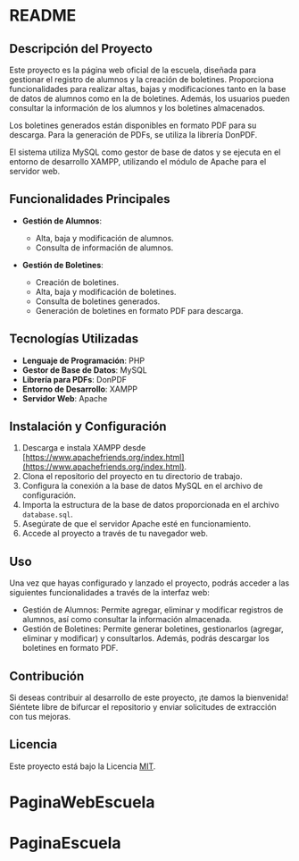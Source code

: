 # README

## Descripción del Proyecto

Este proyecto es la página web oficial de la escuela, diseñada para gestionar el registro de alumnos y la creación de boletines. Proporciona funcionalidades para realizar altas, bajas y modificaciones tanto en la base de datos de alumnos como en la de boletines. Además, los usuarios pueden consultar la información de los alumnos y los boletines almacenados.

Los boletines generados están disponibles en formato PDF para su descarga. Para la generación de PDFs, se utiliza la librería DonPDF.

El sistema utiliza MySQL como gestor de base de datos y se ejecuta en el entorno de desarrollo XAMPP, utilizando el módulo de Apache para el servidor web.

## Funcionalidades Principales

- **Gestión de Alumnos**:
  - Alta, baja y modificación de alumnos.
  - Consulta de información de alumnos.

- **Gestión de Boletines**:
  - Creación de boletines.
  - Alta, baja y modificación de boletines.
  - Consulta de boletines generados.
  - Generación de boletines en formato PDF para descarga.

## Tecnologías Utilizadas

- **Lenguaje de Programación**: PHP
- **Gestor de Base de Datos**: MySQL
- **Librería para PDFs**: DonPDF
- **Entorno de Desarrollo**: XAMPP
- **Servidor Web**: Apache

## Instalación y Configuración

1. Descarga e instala XAMPP desde [https://www.apachefriends.org/index.html](https://www.apachefriends.org/index.html).
2. Clona el repositorio del proyecto en tu directorio de trabajo.
3. Configura la conexión a la base de datos MySQL en el archivo de configuración.
4. Importa la estructura de la base de datos proporcionada en el archivo `database.sql`.
5. Asegúrate de que el servidor Apache esté en funcionamiento.
6. Accede al proyecto a través de tu navegador web.

## Uso

Una vez que hayas configurado y lanzado el proyecto, podrás acceder a las siguientes funcionalidades a través de la interfaz web:

- Gestión de Alumnos: Permite agregar, eliminar y modificar registros de alumnos, así como consultar la información almacenada.
- Gestión de Boletines: Permite generar boletines, gestionarlos (agregar, eliminar y modificar) y consultarlos. Además, podrás descargar los boletines en formato PDF.

## Contribución

Si deseas contribuir al desarrollo de este proyecto, ¡te damos la bienvenida! Siéntete libre de bifurcar el repositorio y enviar solicitudes de extracción con tus mejoras.

## Licencia

Este proyecto está bajo la Licencia [MIT](LICENSE).
# PaginaWebEscuela
# PaginaEscuela
